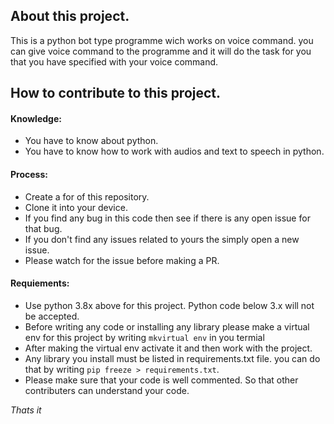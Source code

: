 ## About this project.
This is a python bot type programme wich works on voice command.
you can give voice command to the programme and it will do the task
for you that you have specified with your voice command.

## How to contribute to this project.

#### Knowledge:
* You have to know about python.
* You have to know how to work with audios and text to speech in python.

#### Process:
* Create a for of this repository.
* Clone it into your device.
* If you find any bug in this code then see if there is any open issue for that bug.
* If you don't find any issues related to yours the simply open a new issue.
* Please watch for the issue before making a PR.

#### Requiements:
* Use python 3.8x above for this project. Python code below 3.x will not be accepted.
* Before writing any code or installing any library please make a virtual env for this project by writing ```mkvirtual env``` in you termial
* After making the virtual env activate it and then work with the project.
* Any library you install must be listed in requirements.txt file. you can do that by writing ```pip freeze > requirements.txt```.
* Please make sure that your code is well commented. So that other contributers can understand your code.

*Thats it*
